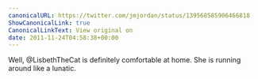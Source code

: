 ```yaml
---
canonicalURL: https://twitter.com/jmjordan/status/139568585906466818
ShowCanonicalLink: true
CanonicalLinkText: View original on
date: 2011-11-24T04:58:38+00:00
---
```

Well, @LisbethTheCat is definitely comfortable at home. She is running around like a lunatic.